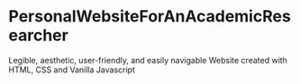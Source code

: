 # PersonalWebsiteForAnAcademicResearcher
Legible, aesthetic, user-friendly, and easily navigable Website created with HTML, CSS and Vanilla Javascript
